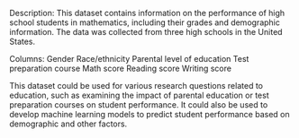 Description: This dataset contains information on the performance of high school students in mathematics, including their grades and demographic information. The data was collected from three high schools in the United States.

Columns:
Gender
Race/ethnicity
Parental level of education
Test preparation course
Math score
Reading score
Writing score

This dataset could be used for various research questions related to education, such as examining the impact of parental education or test preparation courses on student performance. It could also be used to develop machine learning models to predict student performance based on demographic and other factors.